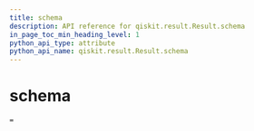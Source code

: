 ```yaml
---
title: schema
description: API reference for qiskit.result.Result.schema
in_page_toc_min_heading_level: 1
python_api_type: attribute
python_api_name: qiskit.result.Result.schema
---
```


# schema

<span id="qiskit.result.Result.schema" />

`=`

